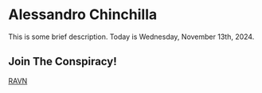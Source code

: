 # Alessandro Chinchilla

This is some brief description. Today is Wednesday, November 13th, 2024.

## Join The Conspiracy!

<a href="https://ravn.co">RAVN</a>
